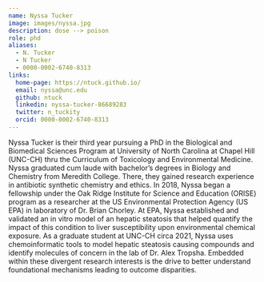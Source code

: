```yaml
---
name: Nyssa Tucker
image: images/nyssa.jpg
description: dose --> poison 
role: phd
aliases:
  - N. Tucker
  - N Tucker
  - 0000-0002-6740-8313
links:
  home-page: https://ntuck.github.io/
  email: nyssa@unc.edu
  github: ntuck
  linkedin: nyssa-tucker-86689283
  twitter: n_tuckity
  orcid: 0000-0002-6740-8313
---
```


Nyssa Tucker is their third year pursuing a PhD in the Biological and Biomedical Sciences Program at University of North Carolina at Chapel Hill (UNC-CH) thru the Curriculum of Toxicology and Environmental Medicine. Nyssa graduated cum laude with bachelor’s degrees in Biology and Chemistry from Meredith College. There, they gained research experience in antibiotic synthetic chemistry and ethics. In 2018, Nyssa began a fellowship under the Oak Ridge Institute for Science and Education (ORISE) program as a researcher at the US Environmental Protection Agency (US EPA) in laboratory of Dr. Brian Chorley. At EPA, Nyssa established and validated an in vitro model of an hepatic steatosis that helped quantify the impact of this condition to liver susceptibility upon environmental chemical exposure. As a graduate student at UNC-CH circa 2021, Nyssa uses chemoinformatic tools to model hepatic steatosis causing compounds and identify molecules of concern in the lab of Dr. Alex Tropsha. Embedded within these divergent research interests is the drive to better understand foundational mechanisms leading to outcome disparities. 
